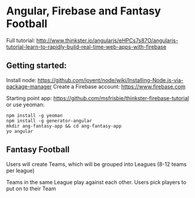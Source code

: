 Angular, Firebase and Fantasy Football
===========================

Full tutorial: http://www.thinkster.io/angularjs/eHPCs7s87O/angularjs-tutorial-learn-to-rapidly-build-real-time-web-apps-with-firebase

## Getting started:

Install node: https://github.com/joyent/node/wiki/Installing-Node.js-via-package-manager
Create a Firebase account: https://www.firebase.com 

Starting point app: https://github.com/msfrisbie/thinkster-firebase-tutorial
or use yeoman:

````
npm install -g yeoman
npm install -g generator-angular
mkdir ang-fantasy-app && cd ang-fantasy-app
yo angular
````

## Fantasy Football

Users will create Teams, which will be grouped into Leagues (8-12 teams per league)

Teams in the same League play against each other. Users pick players to put on to their Team

